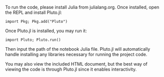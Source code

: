 To run the code, please install Julia from julialang.org.
Once installed, open the REPL and install Pluto.jl:

`import Pkg; Pkg.add("Pluto")`

Once Pluto.jl is installed, you may run it:

`import Pluto; Pluto.run()`

Then input the path of the notebook Julia file. Pluto.jl will
automatically handle installing any libraries necessary for
running the project code.

You may also view the included HTML document, but the best way
of viewing the code is through Pluto.jl since it enables
interactivity.

